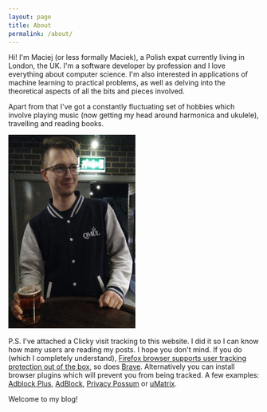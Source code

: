 ```yaml
---
layout: page
title: About
permalink: /about/
---
```


Hi! I'm Maciej (or less formally Maciek), a Polish expat currently living in London, the UK. I'm a software developer by profession and I love everything about computer science. I'm also interested in applications of machine learning to practical problems, as well as delving into the theoretical aspects of all the bits and pieces involved.

Apart from that I've got a constantly fluctuating set of hobbies which involve playing music (now getting my head around harmonica and ukulele), travelling and reading books.

![me having a pint](/assets/avatar.jpg)

P.S. I've attached a Clicky visit tracking to this website. I did it so I can know how many users are reading my posts. I hope you don't mind. If you do (which I completely understand), [Firefox browser supports user tracking protection out of the box](https://support.mozilla.org/en-US/kb/enhanced-tracking-protection-firefox-desktop/), so does [Brave](https://brave.com/features/). Alternatively you can install browser plugins which will prevent you from being tracked. A few examples: [Adblock Plus](https://adblockplus.org/), [AdBlock](https://getadblock.com/), [Privacy Possum](https://github.com/cowlicks/privacypossum) or [uMatrix](https://github.com/gorhill/uMatrix).

Welcome to my blog!